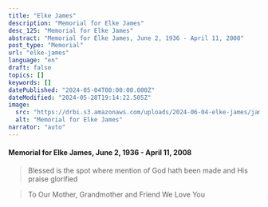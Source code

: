 ```yaml
---
title: "Elke James"
description: "Memorial for Elke James"
desc_125: "Memorial for Elke James"
abstract: "Memorial for Elke James, June 2, 1936 - April 11, 2008"
post_type: "Memorial"
url: "elke-james"
language: "en"
draft: false
topics: []
keywords: []
datePublished: "2024-05-04T00:00:00.000Z"
dateModified: "2024-05-28T19:14:22.505Z"
image:
  src: "https://drbi.s3.amazonaws.com/uploads/2024-06-04-elke-james/james-elkejpg"
  alt: "Memorial for Elke James"
narrator: "auto"
---
```


#### Memorial for Elke James, June 2, 1936 - April 11, 2008


> Blessed is the spot where mention of God hath been made and His praise glorified

>To Our Mother,
Grandmother and Friend
We Love You


